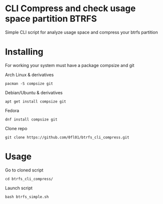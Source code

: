 # CLI Compress and check usage space partition BTRFS
Simple CLI script for analyze usage space and compress your btrfs partition


# Installing

For working your system must have a package compsize and git

Arch Linux & derivatives

```pacman -S compsize git```

Debian/Ubuntu & derivatives

```apt get install compsize git```

Fedora

```dnf install compsize git```

Clone repo

```git clone https://github.com/0fl01/btrfs_cli_compress.git```

# Usage

Go to cloned script

```cd btrfs_cli_compress/```

Launch script

```bash btrfs_simple.sh```
